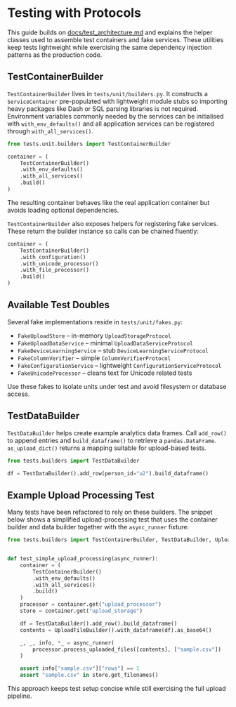 # Testing with Protocols

This guide builds on [docs/test_architecture.md](test_architecture.md) and
explains the helper classes used to assemble test containers and fake services.
These utilities keep tests lightweight while exercising the same dependency
injection patterns as the production code.

## TestContainerBuilder

`TestContainerBuilder` lives in `tests/unit/builders.py`. It constructs a
`ServiceContainer` pre-populated with lightweight module stubs so importing heavy
packages like Dash or SQL parsing libraries is not required. Environment
variables commonly needed by the services can be initialised with
`with_env_defaults()` and all application services can be registered through
`with_all_services()`.

```python
from tests.unit.builders import TestContainerBuilder

container = (
    TestContainerBuilder()
    .with_env_defaults()
    .with_all_services()
    .build()
)
```

The resulting container behaves like the real application container but avoids
loading optional dependencies.

`TestContainerBuilder` also exposes helpers for registering fake services. These
return the builder instance so calls can be chained fluently:

```python
container = (
    TestContainerBuilder()
    .with_configuration()
    .with_unicode_processor()
    .with_file_processor()
    .build()
)
```

## Available Test Doubles

Several fake implementations reside in `tests/unit/fakes.py`:

- `FakeUploadStore` – in-memory `UploadStorageProtocol`
- `FakeUploadDataService` – minimal `UploadDataServiceProtocol`
- `FakeDeviceLearningService` – stub `DeviceLearningServiceProtocol`
- `FakeColumnVerifier` – simple `ColumnVerifierProtocol`
- `FakeConfigurationService` – lightweight `ConfigurationServiceProtocol`
- `FakeUnicodeProcessor` – cleans text for Unicode related tests

Use these fakes to isolate units under test and avoid filesystem or database
access.

## TestDataBuilder

`TestDataBuilder` helps create example analytics data frames. Call `add_row()` to
append entries and `build_dataframe()` to retrieve a `pandas.DataFrame`.
`as_upload_dict()` returns a mapping suitable for upload-based tests.

```python
from tests.builders import TestDataBuilder

df = TestDataBuilder().add_row(person_id="u2").build_dataframe()
```

## Example Upload Processing Test

Many tests have been refactored to rely on these builders. The snippet below
shows a simplified upload-processing test that uses the container builder and
data builder together with the `async_runner` fixture:

```python
from tests.builders import TestContainerBuilder, TestDataBuilder, UploadFileBuilder


def test_simple_upload_processing(async_runner):
    container = (
        TestContainerBuilder()
        .with_env_defaults()
        .with_all_services()
        .build()
    )
    processor = container.get("upload_processor")
    store = container.get("upload_storage")

    df = TestDataBuilder().add_row().build_dataframe()
    contents = UploadFileBuilder().with_dataframe(df).as_base64()

    _, _, info, *_ = async_runner(
        processor.process_uploaded_files([contents], ["sample.csv"])
    )

    assert info["sample.csv"]["rows"] == 1
    assert "sample.csv" in store.get_filenames()
```

This approach keeps test setup concise while still exercising the full upload
pipeline.
